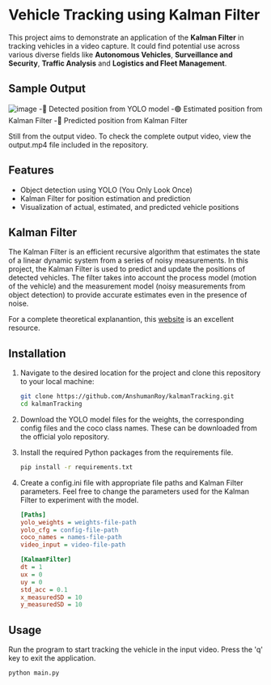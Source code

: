 # Vehicle Tracking using Kalman Filter

This project aims to demonstrate an application of the **Kalman Filter** in tracking vehicles in a video capture. It could find potential use across various diverse fields like **Autonomous Vehicles**, **Surveillance and Security**, **Traffic Analysis** and **Logistics and Fleet Management**.

## Sample Output

![image](https://github.com/AnshumanRoy/kalmanTracking/assets/56593553/65d8a304-9ab2-4d61-9c8e-ac1d9ea14537)
-🔴 Detected position from YOLO model
-🟢 Estimated position from Kalman Filter
-🔵 Predicted position from Kalman Filter


Still from the output video. To check the complete output video, view the output.mp4 file included in the repository.

## Features
- Object detection using YOLO (You Only Look Once)
- Kalman Filter for position estimation and prediction
- Visualization of actual, estimated, and predicted vehicle positions

## Kalman Filter

The Kalman Filter is an efficient recursive algorithm that estimates the state of a linear dynamic system from a series of noisy measurements. In this project, the Kalman Filter is used to predict and update the positions of detected vehicles. The filter takes into account the process model (motion of the vehicle) and the measurement model (noisy measurements from object detection) to provide accurate estimates even in the presence of noise.

For a complete theoretical explanantion, this [website](https://www.kalmanfilter.net/background.html) is an excellent resource.

## Installation

1. Navigate to the desired location for the project and clone this repository to your local machine:

   ```.sh
   git clone https://github.com/AnshumanRoy/kalmanTracking.git
   cd kalmanTracking
   
3. Download the YOLO model files for the weights, the corresponding config files and the coco class names. These can be downloaded from the official yolo repository.

4. Install the required Python packages from the requirements file.

   ```.sh
   pip install -r requirements.txt
   
5. Create a config.ini file with appropriate file paths and Kalman Filter parameters. Feel free to change the parameters used for the Kalman Filter to experiment with the model.

   ```.ini
   [Paths]
   yolo_weights = weights-file-path
   yolo_cfg = config-file-path
   coco_names = names-file-path
   video_input = video-file-path

   [KalmanFilter]
   dt = 1
   ux = 0
   uy = 0
   std_acc = 0.1
   x_measuredSD = 10
   y_measuredSD = 10

## Usage
    
  Run the program to start tracking the vehicle in the input video. Press the 'q' key to exit the application.

   ```.sh
   python main.py  
